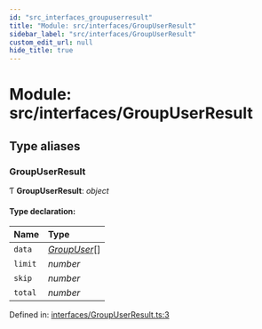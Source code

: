 ```yaml
---
id: "src_interfaces_groupuserresult"
title: "Module: src/interfaces/GroupUserResult"
sidebar_label: "src/interfaces/GroupUserResult"
custom_edit_url: null
hide_title: true
---
```


# Module: src/interfaces/GroupUserResult

## Type aliases

### GroupUserResult

Ƭ **GroupUserResult**: *object*

#### Type declaration:

| Name | Type |
| :------ | :------ |
| `data` | [*GroupUser*](src_interfaces_groupuser.md#groupuser)[] |
| `limit` | *number* |
| `skip` | *number* |
| `total` | *number* |

Defined in: [interfaces/GroupUserResult.ts:3](https://github.com/xr3ngine/xr3ngine/blob/7e8e151f1/packages/common/src/interfaces/GroupUserResult.ts#L3)
